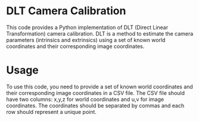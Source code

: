 # DLT Camera Calibration

This code provides a Python implementation of DLT (Direct Linear Transformation) camera calibration. DLT is a method to estimate the camera parameters (intrinsics and extrinsics) using a set of known world coordinates and their corresponding image coordinates.

# Usage

To use this code, you need to provide a set of known world coordinates and their corresponding image coordinates in a CSV file. The CSV file should have two columns: x,y,z for world coordinates and u,v for image coordinates. The coordinates should be separated by commas and each row should represent a unique point.
